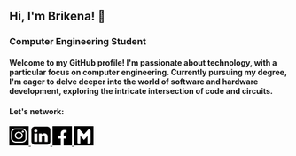 ## Hi, I'm Brikena! 👋
### Computer Engineering Student 
#### Welcome to my GitHub profile! I'm passionate about technology, with a particular focus on computer engineering. Currently pursuing my degree, I'm eager to delve deeper into the world of software and hardware development, exploring the intricate intersection of code and circuits.

#### Let's network:


<a href="https://www.instagram.com/brikenekastrati/"><img src="images/ig.png" height="35px" width="35px" > </a>
<a href="https://www.linkedin.com/in/brikenekastrati?utm_source=share&utm_campaign=share_via&utm_content=profile&utm_medium=ios_app"><img src="images/linkedin-icon-black.png" height="35px" width="35px" > </a>
<a href="https://www.facebook.com/brikena.kastrati.75"><img src="images/fb.jpg" height="35px" width="35px" > </a>
<a href="mailto:brikena.kastrati1@student.uni-pr.edu"><img src="images/gm.jpg" height="35px" width="35px" > </a>

<!--
**brikenakastrati/brikenakastrati** is a ✨ _special_ ✨ repository because its `README.md` (this file) appears on your GitHub profile.

Here are some ideas to get you started:

- 🔭 I’m currently working on ...
- 🌱 I’m currently learning ...
- 👯 I’m looking to collaborate on ...
- 🤔 I’m looking for help with ...
- 💬 Ask me about ...
- 📫 How to reach me: ...
- 😄 Pronouns: ...
- ⚡ Fun fact: ...
-->
